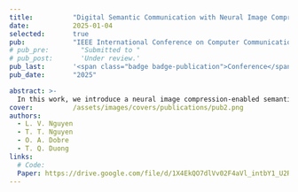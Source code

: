 ```yaml
---
title:          "Digital Semantic Communication with Neural Image Compression"
date:           2025-01-04
selected:       true
pub:            "IEEE International Conference on Computer Communications (INFOCOM)"
# pub_pre:        "Submitted to "
# pub_post:       'Under review.'
pub_last:       '<span class="badge badge-publication">Conference</span>'
pub_date:       "2025"

abstract: >-
  In this work, we introduce a neural image compression-enabled semantic communication system to enhance the efficiency of digital image transmission, named NCSC. By employing an accurate and adaptable entropy model, NCSC obtains the efficiently compressed bitstreams, which are compatible with digital communication systems. Incorporating with the well-established digital components, our system trained on the MS-SSIM metric can achieve a significant bandwidth compression ratio of 0.002 at low SNR, reducing remarkably transmission overhead.
cover:          /assets/images/covers/publications/pub2.png
authors:
  - L. V. Nguyen
  - T. T. Nguyen
  - O. A. Dobre
  - T. Q. Duong
links:
  # Code:
  Paper: https://drive.google.com/file/d/1X4EkQO7dlVv02F4aVl_intbY1_U2Rxka/view
---
```

